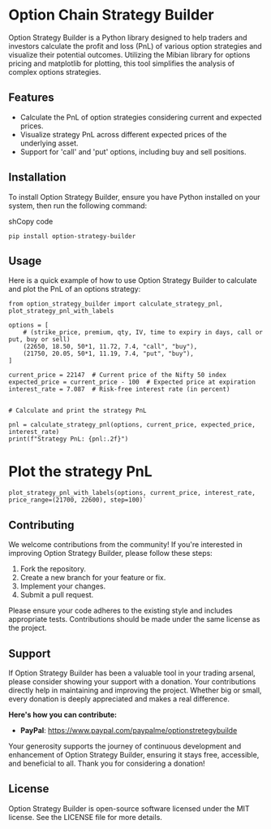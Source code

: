 
# Option Chain Strategy Builder

Option Strategy Builder is a Python library designed to help traders and investors calculate the profit and loss (PnL) of various option strategies and visualize their potential outcomes. Utilizing the Mibian library for options pricing and matplotlib for plotting, this tool simplifies the analysis of complex options strategies.

## Features

-   Calculate the PnL of option strategies considering current and expected prices.
-   Visualize strategy PnL across different expected prices of the underlying asset.
-   Support for 'call' and 'put' options, including buy and sell positions.

## Installation

To install Option Strategy Builder, ensure you have Python installed on your system, then run the following command:

shCopy code

`pip install option-strategy-builder` 

## Usage

Here is a quick example of how to use Option Strategy Builder to calculate and plot the PnL of an options strategy:


```
from option_strategy_builder import calculate_strategy_pnl, plot_strategy_pnl_with_labels

options = [
    # (strike_price, premium, qty, IV, time to expiry in days, call or put, buy or sell)
    (22650, 18.50, 50*1, 11.72, 7.4, "call", "buy"),
    (21750, 20.05, 50*1, 11.19, 7.4, "put", "buy"),
]

current_price = 22147  # Current price of the Nifty 50 index
expected_price = current_price - 100  # Expected price at expiration
interest_rate = 7.087  # Risk-free interest rate (in percent)


# Calculate and print the strategy PnL

pnl = calculate_strategy_pnl(options, current_price, expected_price, interest_rate)
print(f"Strategy PnL: {pnl:.2f}")
```

# Plot the strategy PnL
```
plot_strategy_pnl_with_labels(options, current_price, interest_rate, price_range=(21700, 22600), step=100)` 
```

## Contributing

We welcome contributions from the community! If you're interested in improving Option Strategy Builder, please follow these steps:

1.  Fork the repository.
2.  Create a new branch for your feature or fix.
3.  Implement your changes.
4.  Submit a pull request.

Please ensure your code adheres to the existing style and includes appropriate tests. Contributions should be made under the same license as the project.

## Support

If Option Strategy Builder has been a valuable tool in your trading arsenal, please consider showing your support with a donation. Your contributions directly help in maintaining and improving the project. Whether big or small, every donation is deeply appreciated and makes a real difference.

**Here's how you can contribute:**

-   **PayPal**: https://www.paypal.com/paypalme/optionstretegybuilde

Your generosity supports the journey of continuous development and enhancement of Option Strategy Builder, ensuring it stays free, accessible, and beneficial to all. Thank you for considering a donation!

## License

Option Strategy Builder is open-source software licensed under the MIT license. See the LICENSE file for more details.